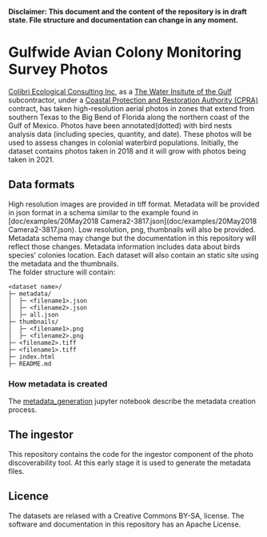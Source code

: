 ﻿**Disclaimer: This document and the content of the repository is in draft state.  File structure and documentation can change in any moment.** 
# Gulfwide Avian Colony Monitoring Survey Photos


[Colibri Ecological Consulting Inc](https://colibri-ecology.com/), as a [The Water Insitute of the Gulf](https://thewaterinstitute.org/) subcontractor, under a [Coastal Protection and Restoration Authority (CPRA)](https://coastal.la.gov/) contract, has taken high-resolution aerial photos in zones that extend from southern Texas to the Big Bend of Florida along the northern coast of the Gulf of Mexico. 
Photos have been annotated(dotted) with bird nests analysis data (including species, quantity, and date). These photos will be used to assess changes in colonial waterbird populations. 
Initially, the dataset contains photos taken in 2018 and it will grow with photos being taken in 2021. 

## Data formats 

High resolution images are provided in tiff format. 
Metadata will be provided in json format in a schema similar to the example found in [doc/examples/20May2018 Camera2-3817.json](doc/examples/20May2018 Camera2-3817.json). 
Low resolution, png, thumbnails will also be provided. 
Metadata schema may change but the documentation in this repository will reflect those changes. Metadata information includes data about birds species' colonies location.
Each dataset will also contain an static site using the metadata and the thumbnails.  
The folder structure will contain: 
```
<dataset name>/
├─ metadata/
│  ├─ <filename1>.json
│  ├─ <filename2>.json
│  ├─ all.json
├─ thumbnails/
│  ├─ <filename1>.png
│  ├─ <filename2>.png
├─ <filename2>.tiff
├─ <filename1>.tiff
├─ index.html
├─ README.md
```
### How metadata is created
The [metadata_generation](doc/metadata_generation.ipynb) jupyter notebook describe the metadata creation process. 

## The ingestor
This repository contains the code for the ingestor component of the photo discoverability tool. At this early stage it is used to generate the metadata files.

## Licence

The datasets are relased with a Creative Commons BY-SA, license. 
The software and documentation in this repository has an Apache License. 
